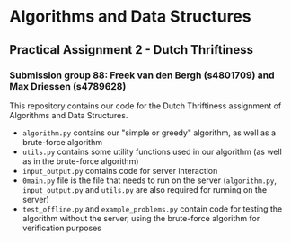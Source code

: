 # Algorithms and Data Structures
## Practical Assignment 2 - Dutch Thriftiness
### Submission group 88: Freek van den Bergh (s4801709) and Max Driessen (s4789628)

This repository contains our code for the Dutch Thriftiness assignment of Algorithms and Data Structures. 
+ `algorithm.py` contains our "simple or greedy" algorithm, as well as a brute-force algorithm
+ `utils.py` contains some utility functions used in our algorithm (as well as in the brute-force algorithm)
+ `input_output.py` contains code for server interaction
+ `0main.py` file is the file that needs to run on the server (`algorithm.py`, `input_output.py` and `utils.py` are also required for running on the server)
+ `test_offline.py` and `example_problems.py` contain code for testing the algorithm without the server, using the brute-force algorithm for verification purposes
